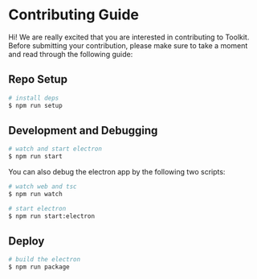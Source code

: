 # Contributing Guide

Hi! We are really excited that you are interested in contributing to Toolkit. Before submitting your contribution, please make sure to take a moment and read through the following guide:

## Repo Setup

```bash
# install deps
$ npm run setup
```

## Development and Debugging

```bash
# watch and start electron
$ npm run start
```

You can also debug the electron app by the following two scripts:

```bash
# watch web and tsc
$ npm run watch

# start electron
$ npm run start:electron
```

## Deploy

```bash
# build the electron
$ npm run package
```
